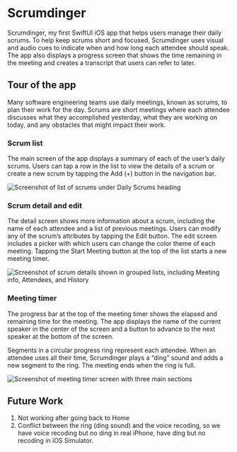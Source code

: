 # Scrumdinger	

Scrumdinger, my first SwiftUI iOS app that helps users manage their daily scrums. To help keep scrums short and focused, Scrumdinger uses visual and audio cues to indicate when and how long each attendee should speak. The app also displays a progress screen that shows the time remaining in the meeting and creates a transcript that users can refer to later.

## Tour of the app

Many software engineering teams use daily meetings, known as scrums, to plan their work for the day. Scrums are short meetings where each attendee discusses what they accomplished yesterday, what they are working on today, and any obstacles that might impact their work.

### Scrum list

The main screen of the app displays a summary of each of the user’s daily scrums. Users can tap a row in the list to view the details of a scrum or create a new scrum by tapping the Add (+) button in the navigation bar.

![Screenshot of list of scrums under Daily Scrums heading](https://docs-assets.developer.apple.com/published/6998127a04d94761b6dbb9d30b96cbbd/SUI_000-002-001.png)

### Scrum detail and edit

The detail screen shows more information about a scrum, including the name of each attendee and a list of previous meetings. Users can modify any of the scrum’s attributes by tapping the Edit button. The edit screen includes a picker with which users can change the color theme of each meeting. Tapping the Start Meeting button at the top of the list starts a new meeting timer.

![Screenshot of scrum details shown in grouped lists, including Meeting info, Attendees, and History](https://docs-assets.developer.apple.com/published/ef299193e5390a7adec0b5a0cfbdcf0e/SUI_000-002-002.png)

### Meeting timer

The progress bar at the top of the meeting timer shows the elapsed and remaining time for the meeting. The app displays the name of the current speaker in the center of the screen and a button to advance to the next speaker at the bottom of the screen.

Segments in a circular progress ring represent each attendee. When an attendee uses all their time, Scrumdinger plays a “ding” sound and adds a new segment to the ring. The meeting ends when the ring is full.

![Screenshot of meeting timer screen with three main sections](https://docs-assets.developer.apple.com/published/25ea50a4093d09350dbc6eaf355f43ce/SUI_000-002-003.png)


## Future Work

1. Not working after going back to Home
2. Conflict between the ring (ding sound) and the voice recoding, so we have voice recoding but no ding in real iPhone, have ding but no recoding in iOS Simulator.
